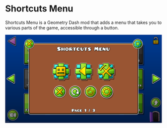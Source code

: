 # Shortcuts Menu

Shortcuts Menu is a Geometry Dash mod that adds a menu that takes you to various parts of the game, accessible through a button.

![Screenshot](screenshot.png)